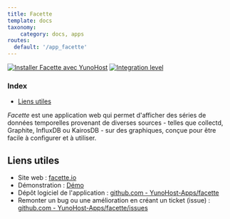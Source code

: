 ```yaml
---
title: Facette
template: docs
taxonomy:
    category: docs, apps
routes:
  default: '/app_facette'
---
```


[![Installer Facette avec YunoHost](https://install-app.yunohost.org/install-with-yunohost.svg)](https://install-app.yunohost.org/?app=facette) [![Integration level](https://dash.yunohost.org/integration/facette.svg)](https://dash.yunohost.org/appci/app/facette)

### Index

- [Liens utiles](#liens-utiles)

*Facette* est une application web qui permet d'afficher des séries de données temporelles provenant de diverses sources - telles que collectd, Graphite, InfluxDB ou KairosDB - sur des graphiques, conçue pour être facile à configurer et à utiliser.

## Liens utiles

+ Site web : [facette.io](https://facette.io/)
+ Démonstration : [Démo](https://play.facette.io/)
+ Dépôt logiciel de l'application : [github.com - YunoHost-Apps/facette](https://github.com/YunoHost-Apps/facette_ynh)
+ Remonter un bug ou une amélioration en créant un ticket (issue) : [github.com - YunoHost-Apps/facette/issues](https://github.com/YunoHost-Apps/facette_ynh/issues)
